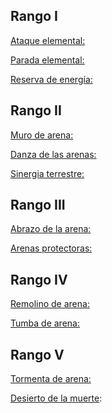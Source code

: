 ## Rango I

<u>Ataque elemental:</u> 

<u>Parada elemental:</u> 

<u>Reserva de energía:</u> 

## Rango II

<u>Muro de arena:</u>

<u>Danza de las arenas:</u>

<u>Sinergia terrestre:</u>

## Rango III

<u>Abrazo de la arena:</u>

<u>Arenas protectoras:</u>

## Rango IV

<u>Remolino de arena:</u>

<u>Tumba de arena:</u>

## Rango V

<u>Tormenta de arena:</u>

<u>Desierto de la muerte</u>:

